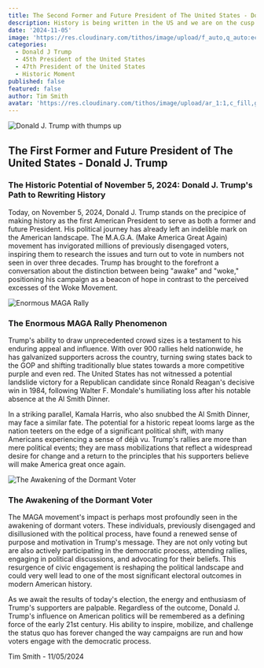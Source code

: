 ```yaml
---
title: The Second Former and Future President of The United States - Donald J. Trump
description: History is being written in the US and we are on the cusp of re-electing Donald J. Trump the second former and future President of The United States.
date: '2024-11-05'
image: 'https://res.cloudinary.com/tithos/image/upload/f_auto,q_auto:eco/v1730790237/Donald_Trump_July_2016_Getty_Images_ecwnh8.avif'
categories:
  - Donald J Trump
  - 45th President of the United States
  - 47th President of the United States
  - Historic Moment
published: false
featured: false
author: Tim Smith
avatar: 'https://res.cloudinary.com/tithos/image/upload/ar_1:1,c_fill,g_auto,q_auto:eco,r_max,w_100/v1703907649/me_f8wxaa.avif'
---
```


<script>
  import { ExternalLink, Image } from '../lib';
</script>

<Image
  src="https://res.cloudinary.com/tithos/image/upload/f_auto,q_auto:eco/v1730790237/Donald_Trump_July_2016_Getty_Images_ecwnh8.avif"
  alt="Donald J. Trump with thumps up"
/>

## The First Former and Future President of The United States - Donald J. Trump

### The Historic Potential of November 5, 2024: Donald J. Trump's Path to Rewriting History

Today, on November 5, 2024, Donald J. Trump stands on the precipice of making history as the first American President to serve as both a former and future President. His political journey has already left an indelible mark on the American landscape. The M.A.G.A. (Make America Great Again) movement has invigorated millions of previously disengaged voters, inspiring them to research the issues and turn out to vote in numbers not seen in over three decades. Trump has brought to the forefront a conversation about the distinction between being "awake" and "woke," positioning his campaign as a beacon of hope in contrast to the perceived excesses of the Woke Movement.

<Image
  src="https://res.cloudinary.com/tithos/image/upload/e_enhance,f_auto,q_auto:eco/v1730384109/Trump_MSG_1_ecleru.jpg"
  alt="Enormous MAGA Rally"
/>

### The Enormous MAGA Rally Phenomenon

Trump's ability to draw unprecedented crowd sizes is a testament to his enduring appeal and influence. With over 900 rallies held nationwide, he has galvanized supporters across the country, turning swing states back to the GOP and shifting traditionally blue states towards a more competitive purple and even red. The United States has not witnessed a potential landslide victory for a Republican candidate since Ronald Reagan's decisive win in 1984, following Walter F. Mondale's humiliating loss after his notable absence at the Al Smith Dinner.

In a striking parallel, Kamala Harris, who also snubbed the Al Smith Dinner, may face a similar fate. The potential for a historic repeat looms large as the nation teeters on the edge of a significant political shift, with many Americans experiencing a sense of déjà vu. Trump's rallies are more than mere political events; they are mass mobilizations that reflect a widespread desire for change and a return to the principles that his supporters believe will make America great once again.

<Image
  src="https://res.cloudinary.com/tithos/image/upload/c_scale,f_auto,q_auto:good,w_1200/v1730792976/The_Awakening_1915_Restoration_iaxoze.jpg"
  alt="The Awakening of the Dormant Voter"
/>

### The Awakening of the Dormant Voter

The MAGA movement's impact is perhaps most profoundly seen in the awakening of dormant voters. These individuals, previously disengaged and disillusioned with the political process, have found a renewed sense of purpose and motivation in Trump's message. They are not only voting but are also actively participating in the democratic process, attending rallies, engaging in political discussions, and advocating for their beliefs. This resurgence of civic engagement is reshaping the political landscape and could very well lead to one of the most significant electoral outcomes in modern American history.

As we await the results of today's election, the energy and enthusiasm of Trump's supporters are palpable. Regardless of the outcome, Donald J. Trump's influence on American politics will be remembered as a defining force of the early 21st century. His ability to inspire, mobilize, and challenge the status quo has forever changed the way campaigns are run and how voters engage with the democratic process.

Tim Smith - 11/05/2024